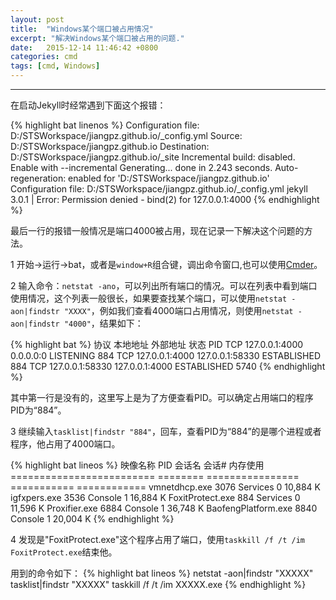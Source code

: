 ```yaml
---
layout: post
title:  "Windows某个端口被占用情况"
excerpt: "解决Windows某个端口被占用的问题."
date:   2015-12-14 11:46:42 +0800
categories: cmd
tags: [cmd, Windows]
---
```

---

在启动Jekyll时经常遇到下面这个报错：

{% highlight bat linenos %}
Configuration file: D:/STSWorkspace/jiangpz.github.io/_config.yml
            Source: D:/STSWorkspace/jiangpz.github.io
       Destination: D:/STSWorkspace/jiangpz.github.io/_site
 Incremental build: disabled. Enable with --incremental
      Generating...
                    done in 2.243 seconds.
 Auto-regeneration: enabled for 'D:/STSWorkspace/jiangpz.github.io'
Configuration file: D:/STSWorkspace/jiangpz.github.io/_config.yml
jekyll 3.0.1 | Error:  Permission denied - bind(2) for 127.0.0.1:4000
{% endhighlight %}

最后一行的报错一般情况是端口4000被占用，现在记录一下解决这个问题的方法。

1  开始→运行→bat，或者是`window+R`组合键，调出命令窗口,也可以使用[Cmder](http://www.softpedia.com/get/Programming/Other-Programming-Files/Cmder.shtml)。

2  输入命令：`netstat -ano`，可以列出所有端口的情况。可以在列表中看到端口使用情况，这个列表一般很长，如果要查找某个端口，可以使用`netstat -aon|findstr "XXXX"`，例如我们查看4000端口占用情况，则使用`netstat -aon|findstr "4000"`，结果如下：

{% highlight bat %}
协议    本地地址                外部地址                状态             PID
TCP    127.0.0.1:4000         0.0.0.0:0              LISTENING       884
TCP    127.0.0.1:4000         127.0.0.1:58330        ESTABLISHED     884
TCP    127.0.0.1:58330        127.0.0.1:4000         ESTABLISHED     5740
{% endhighlight %}

其中第一行是没有的，这里写上是为了方便查看PID。可以确定占用端口的程序PID为“884”。

3  继续输入`tasklist|findstr "884"`，回车，查看PID为“884”的是哪个进程或者程序，他占用了4000端口。

{% highlight bat lineos %}
映像名称                       PID 会话名              会话#       内存使用
========================= ======== ================ =========== ============
vmnetdhcp.exe                 3076 Services                   0     10,884 K
igfxpers.exe                  3536 Console                    1     16,884 K
FoxitProtect.exe               884 Services                   0     11,596 K
Proxifier.exe                 6884 Console                    1     36,748 K
BaofengPlatform.exe           8840 Console                    1     20,004 K
{% endhighlight %}

4  发现是"FoxitProtect.exe"这个程序占用了端口，使用`taskkill /f /t /im FoxitProtect.exe`结束他。

用到的命令如下：
{% highlight bat lineos %}
netstat -aon|findstr "XXXXX"
tasklist|findstr "XXXXX"
taskkill /f /t /im XXXXX.exe
{% endhighlight %}
